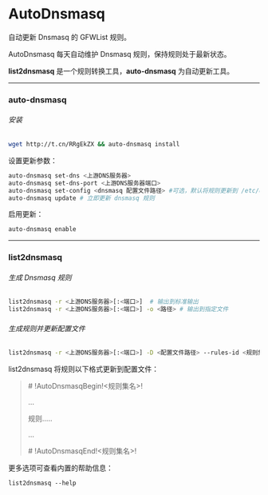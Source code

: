 # AutoDnsmasq
自动更新 Dnsmasq 的 GFWList 规则。



AutoDnsmasq 每天自动维护 Dnsmasq 规则，保持规则处于最新状态。



**list2dnsmasq** 是一个规则转换工具，**auto-dnsmasq** 为自动更新工具。

---

### auto-dnsmasq

###### 安装

```bash
wget http://t.cn/RRgEkZX && auto-dnsmasq install
```

设置更新参数：

```bash
auto-dnsmasq set-dns <上游DNS服务器>
auto-dnsmasq set-dns-port <上游DNS服务器端口>
auto-dnsmasq set-config	<dnsmasq 配置文件路径> #可选，默认将规则更新到 /etc/dnsmasq.conf
auto-dnsmasq update # 立即更新 dnsmasq 规则
```

启用更新：

```bash
auto-dnsmasq enable
```

---

### list2dnsmasq 

###### 生成 Dnsmasq 规则

```bash
list2dnsmasq -r <上游DNS服务器>[:<端口>]  # 输出到标准输出
list2dnsmasq -r <上游DNS服务器>[:<端口>] -o <路径> # 输出到指定文件
```



###### 生成规则并更新配置文件

```bash
list2dnsmasq -r <上游DNS服务器>[:<端口>] -D <配置文件路径> --rules-id <规则集名称>
```

list2dnsmasq 将规则以下格式更新到配置文件：

>\# !AutoDnsmasqBegin!<规则集名>!
>
>...
>
>规则.....
>
>...
>
>\# !AutoDnsmasqEnd!<规则集名>!



更多选项可查看内置的帮助信息：

``` 
list2dnsmasq --help
```




